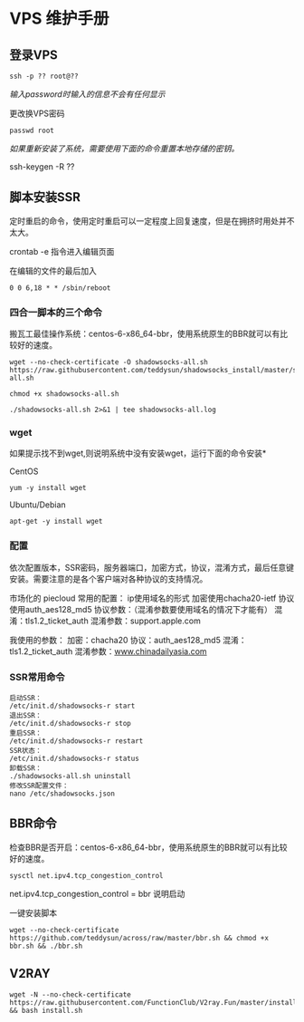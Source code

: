 # VPS  维护手册


## 登录VPS

```
ssh -p ?? root@??
```

*输入password时输入的信息不会有任何显示*

更改换VPS密码

```
passwd root
```

*如果重新安装了系统，需要使用下面的命令重置本地存储的密钥。*

ssh-keygen -R ??

## 脚本安装SSR

定时重启的命令，使用定时重启可以一定程度上回复速度，但是在拥挤时用处并不太大。

crontab -e 指令进入编辑页面

在编辑的文件的最后加入

```
0 0 6,18 * * /sbin/reboot
```

### 四合一脚本的三个命令

搬瓦工最佳操作系统：centos-6-x86_64-bbr，使用系统原生的BBR就可以有比较好的速度。

```
wget --no-check-certificate -O shadowsocks-all.sh https://raw.githubusercontent.com/teddysun/shadowsocks_install/master/shadowsocks-all.sh
```

```
chmod +x shadowsocks-all.sh
```

```
./shadowsocks-all.sh 2>&1 | tee shadowsocks-all.log
```



### wget

如果提示找不到wget,则说明系统中没有安装wget，运行下面的命令安装*

CentOS

```
yum -y install wget
```

Ubuntu/Debian

```
apt-get -y install wget
```

### 配置

依次配置版本，SSR密码，服务器端口，加密方式，协议，混淆方式，最后任意键安装。需要注意的是各个客户端对各种协议的支持情况。

市场化的 piecloud 常用的配置：
ip使用域名的形式
加密使用chacha20-ietf
协议使用auth_aes128_md5
协议参数：（混淆参数要使用域名的情况下才能有）
混淆：tls1.2_ticket_auth
混淆参数：support.apple.com

我使用的参数：
加密：chacha20
协议：auth_aes128_md5
混淆：tls1.2_ticket_auth
混淆参数：www.chinadailyasia.com


### SSR常用命令

```
启动SSR：
/etc/init.d/shadowsocks-r start
退出SSR：
/etc/init.d/shadowsocks-r stop
重启SSR：
/etc/init.d/shadowsocks-r restart
SSR状态：
/etc/init.d/shadowsocks-r status
卸载SSR：
./shadowsocks-all.sh uninstall
修改SSR配置文件：
nano /etc/shadowsocks.json
```

## BBR命令

检查BBR是否开启：centos-6-x86_64-bbr，使用系统原生的BBR就可以有比较好的速度。

```
sysctl net.ipv4.tcp_congestion_control
```

net.ipv4.tcp_congestion_control = bbr
说明启动

一键安装脚本

```
wget --no-check-certificate https://github.com/teddysun/across/raw/master/bbr.sh && chmod +x bbr.sh && ./bbr.sh
```

## V2RAY

```
wget -N --no-check-certificate https://raw.githubusercontent.com/FunctionClub/V2ray.Fun/master/install.sh && bash install.sh
```

